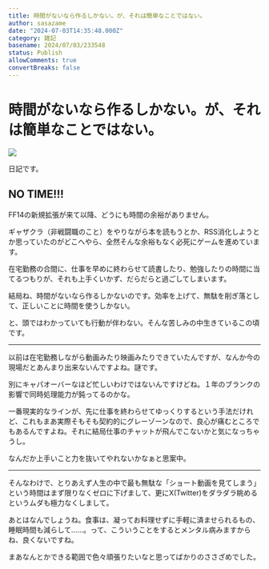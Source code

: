 ```yaml
---
title: 時間がないなら作るしかない。が、それは簡単なことではない。
author: sasazame
date: "2024-07-03T14:35:48.000Z"
category: 雑記
basename: 2024/07/03/233548
status: Publish
allowComments: true
convertBreaks: false
---
```

# 時間がないなら作るしかない。が、それは簡単なことではない。

![](https://cdn-ak.f.st-hatena.com/images/fotolife/s/sasazame/20230908/20230908202155.png)

日記です。

<!-- Extended Body -->

## NO TIME!!!

FF14の新規拡張が来て以降、どうにも時間の余裕がありません。

ギャザクラ（非戦闘職のこと）をやりながら本を読もうとか、RSS消化しようとか思っていたのがどこへやら、全然そんな余裕もなく必死にゲームを進めています。

在宅勤務の合間に、仕事を早めに終わらせて読書したり、勉強したりの時間に当てるつもりが、それも上手くいかず、だらだらと過ごしてしまいます。

結局ね、時間がないなら作るしかないのです。効率を上げて、無駄を削ぎ落として、正しいことに時間を使うしかない。

と、頭ではわかっていても行動が伴わない。そんな苦しみの中生きているこの頃です。

* * *

以前は在宅勤務しながら動画みたり映画みたりできていたんですが、なんか今の現場だとあんまり出来ないんですよね。謎です。

別にキャパオーバーなほど忙しいわけではないんですけどね。１年のブランクの影響で同時処理能力が鈍ってるのかな。

一番現実的なラインが、先に仕事を終わらせてゆっくりするという手法だけれど、これもまあ実際そもそも契約的にグレーゾーンなので、良心が痛むところでもあるんですよね。それに結局仕事のチャットが飛んでこないかと気になっちゃうし。

なんだか上手いこと力を抜いてやれないかなぁと思案中。

* * *

そんなわけで、とりあえず人生の中で最も無駄な「ショート動画を見てしまう」という時間はまず限りなくゼロに下げまして、更にX(Twitter)をダラダラ眺めるというムダも極力なくしまして。

あとはなんでしょうね。食事は、凝ってお料理せずに手軽に済ませられるもの、睡眠時間も減らして……。って、こういうことをするとメンタル病みますからね、良くないですね。

まあなんとかできる範囲で色々頑張りたいなと思ってばかりのささざめでした。